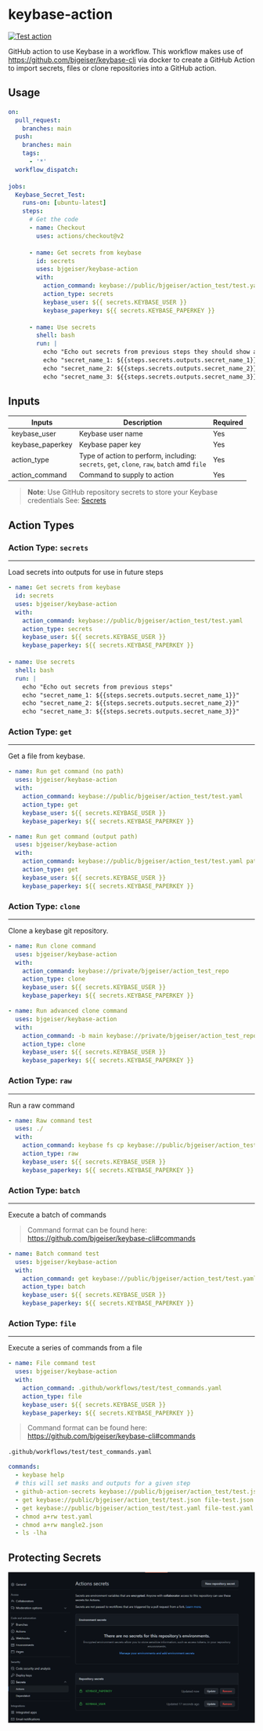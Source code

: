# keybase-action
[![Test action](https://github.com/bjgeiser/keybase-action/actions/workflows/Test%20Keybase%20Secrets.yaml/badge.svg)](https://github.com/bjgeiser/keybase-action/actions/workflows/Test%20Keybase%20Secrets.yaml)

GitHub action to use Keybase in a workflow.  This workflow makes use of https://github.com/bjgeiser/keybase-cli 
via docker to create a GitHub Action to import secrets, files or clone repositories into a GitHub action.

## Usage
```yaml
on:
  pull_request:
    branches: main
  push:
    branches: main
    tags:
      - '*'
  workflow_dispatch:

jobs:
  Keybase_Secret_Test:
    runs-on: [ubuntu-latest]
    steps:
      # Get the code
      - name: Checkout
        uses: actions/checkout@v2

      - name: Get secrets from keybase
        id: secrets
        uses: bjgeiser/keybase-action
        with:
          action_command: keybase://public/bjgeiser/action_test/test.yaml
          action_type: secrets
          keybase_user: ${{ secrets.KEYBASE_USER }}
          keybase_paperkey: ${{ secrets.KEYBASE_PAPERKEY }}

      - name: Use secrets
        shell: bash
        run: |
          echo "Echo out secrets from previous steps they should show as `****` in the workflow logs"
          echo "secret_name_1: ${{steps.secrets.outputs.secret_name_1}}"
          echo "secret_name_2: ${{steps.secrets.outputs.secret_name_2}}"
          echo "secret_name_3: ${{steps.secrets.outputs.secret_name_3}}"
```
## Inputs

| Inputs           | Description                                                                                     | Required |
|------------------|-------------------------------------------------------------------------------------------------|----------|
| keybase_user     | Keybase user name                                                                               | Yes      |
| keybase_paperkey | Keybase paper key                                                                               | Yes      |
| action_type      | Type of action to perform, including:  <br>`secrets`, `get`, `clone`, `raw`, `batch` amd `file` | Yes      |
| action_command   | Command to supply to action                                                                     | Yes      |
> **Note**: Use GitHub repository secrets to store your Keybase credentials See: [Secrets](#protecting-secrets)  

## Action Types
### Action Type: `secrets`

----
Load secrets into outputs for use in future steps
```yaml
- name: Get secrets from keybase
  id: secrets
  uses: bjgeiser/keybase-action
  with:
    action_command: keybase://public/bjgeiser/action_test/test.yaml
    action_type: secrets
    keybase_user: ${{ secrets.KEYBASE_USER }}
    keybase_paperkey: ${{ secrets.KEYBASE_PAPERKEY }}

- name: Use secrets
  shell: bash
  run: |
    echo "Echo out secrets from previous steps"
    echo "secret_name_1: ${{steps.secrets.outputs.secret_name_1}}"
    echo "secret_name_2: ${{steps.secrets.outputs.secret_name_2}}"
    echo "secret_name_3: ${{steps.secrets.outputs.secret_name_3}}"
```
### Action Type: `get`

----
Get a file from keybase.
```yaml
- name: Run get command (no path)
  uses: bjgeiser/keybase-action
  with:
    action_command: keybase://public/bjgeiser/action_test/test.yaml
    action_type: get
    keybase_user: ${{ secrets.KEYBASE_USER }}
    keybase_paperkey: ${{ secrets.KEYBASE_PAPERKEY }}
```
```yaml
- name: Run get command (output path)
  uses: bjgeiser/keybase-action
  with:
    action_command: keybase://public/bjgeiser/action_test/test.yaml path/get-test.yaml
    action_type: get
    keybase_user: ${{ secrets.KEYBASE_USER }}
    keybase_paperkey: ${{ secrets.KEYBASE_PAPERKEY }}
```

### Action Type: `clone`

----
Clone a keybase git repository.

```yaml
- name: Run clone command
  uses: bjgeiser/keybase-action
  with:
    action_command: keybase://private/bjgeiser/action_test_repo
    action_type: clone
    keybase_user: ${{ secrets.KEYBASE_USER }}
    keybase_paperkey: ${{ secrets.KEYBASE_PAPERKEY }}

```
```yaml
- name: Run advanced clone command
  uses: bjgeiser/keybase-action
  with:
    action_command: -b main keybase://private/bjgeiser/action_test_repo repo_custom_folder
    action_type: clone
    keybase_user: ${{ secrets.KEYBASE_USER }}
    keybase_paperkey: ${{ secrets.KEYBASE_PAPERKEY }}
```

### Action Type: `raw`

---
Run a raw command
```yaml
- name: Raw command test
  uses: ./
  with:
    action_command: keybase fs cp keybase://public/bjgeiser/action_test/test.yaml raw-test.yaml
    action_type: raw
    keybase_user: ${{ secrets.KEYBASE_USER }}
    keybase_paperkey: ${{ secrets.KEYBASE_PAPERKEY }}
```

### Action Type: `batch`

---
Execute a batch of commands

> Command format can be found here: https://github.com/bjgeiser/keybase-cli#commands

```yaml
- name: Batch command test
  uses: bjgeiser/keybase-action
  with:
    action_command: get keybase://public/bjgeiser/action_test/test.yaml batch1-test.yaml, get keybase://public/bjgeiser/action_test/test.yaml batch2-test.yaml
    action_type: batch
    keybase_user: ${{ secrets.KEYBASE_USER }}
    keybase_paperkey: ${{ secrets.KEYBASE_PAPERKEY }}
```
### Action Type: `file`

---
Execute a series of commands from a file
```yaml
- name: File command test
  uses: bjgeiser/keybase-action
  with:
    action_command: .github/workflows/test/test_commands.yaml
    action_type: file
    keybase_user: ${{ secrets.KEYBASE_USER }}
    keybase_paperkey: ${{ secrets.KEYBASE_PAPERKEY }}
```
> Command format can be found here: https://github.com/bjgeiser/keybase-cli#commands

`.github/workflows/test/test_commands.yaml`
```yaml
commands:
  - keybase help
  # this will set masks and outputs for a given step
  - github-action-secrets keybase://public/bjgeiser/action_test/test.json
  - get keybase://public/bjgeiser/action_test/test.json file-test.json
  - get keybase://public/bjgeiser/action_test/test.yaml file-test.yaml
  - chmod a+rw test.yaml
  - chmod a+rw mangle2.json
  - ls -lha
```

## Protecting Secrets
![img.png](doc/img.png)